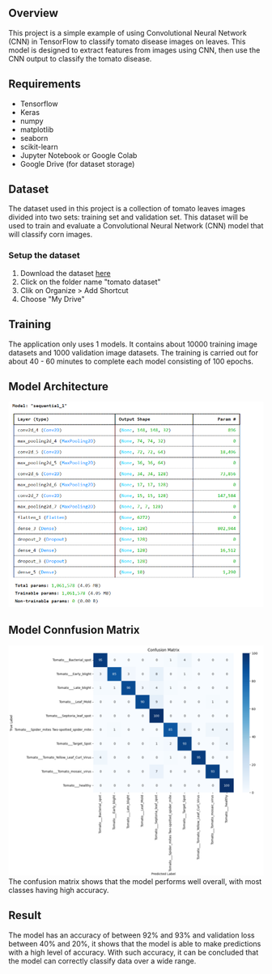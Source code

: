 
## Overview
This project is a simple example of using Convolutional Neural Network (CNN) in TensorFlow to classify tomato disease images on leaves. This model is designed to extract features from images using CNN, then use the CNN output to classify the tomato disease.

## Requirements
- Tensorflow
- Keras
- numpy
- matplotlib
- seaborn
- scikit-learn
- Jupyter Notebook or Google Colab
- Google Drive (for dataset storage)

## Dataset
The dataset used in this project is a collection of tomato leaves images divided into two sets: training set and validation set. This dataset will be used to train and evaluate a Convolutional Neural Network (CNN) model that will classify corn images.

### Setup the dataset
1. Download the dataset [here](https://drive.google.com/drive/folders/1mXiCLoDEEd93C8U7e1qiz3R4RaUF7MuP?usp=drive_link)
2. Click on the folder name "tomato dataset"
3. Clik on Organize > Add Shortcut
4. Choose "My Drive"

## Training
The application only uses 1 models. It contains about 10000 training image datasets and 1000 validation image datasets. The training is carried out for about 40 - 60 minutes to complete each model consisting of 100 epochs.

## Model Architecture
![](model_summary.png)

## Model Connfusion Matrix
![](Conf_Matrix.png)
The confusion matrix shows that the model performs well overall, with most classes having high accuracy.

## Result
The model has an accuracy of between 92% and 93% and validation loss between 40% and 20%, it shows that the model is able to make predictions with a high level of accuracy. With such accuracy, it can be concluded that the model can correctly classify data over a wide range.
